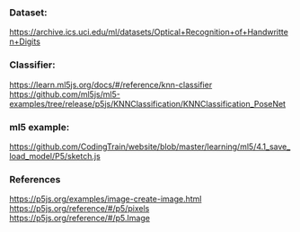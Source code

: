 ### Dataset:
https://archive.ics.uci.edu/ml/datasets/Optical+Recognition+of+Handwritten+Digits

### Classifier:
https://learn.ml5js.org/docs/#/reference/knn-classifier <br>
https://github.com/ml5js/ml5-examples/tree/release/p5js/KNNClassification/KNNClassification_PoseNet

### ml5 example:
https://github.com/CodingTrain/website/blob/master/learning/ml5/4.1_save_load_model/P5/sketch.js

### References
https://p5js.org/examples/image-create-image.html <br>
https://p5js.org/reference/#/p5/pixels <br>
https://p5js.org/reference/#/p5.Image <br>
